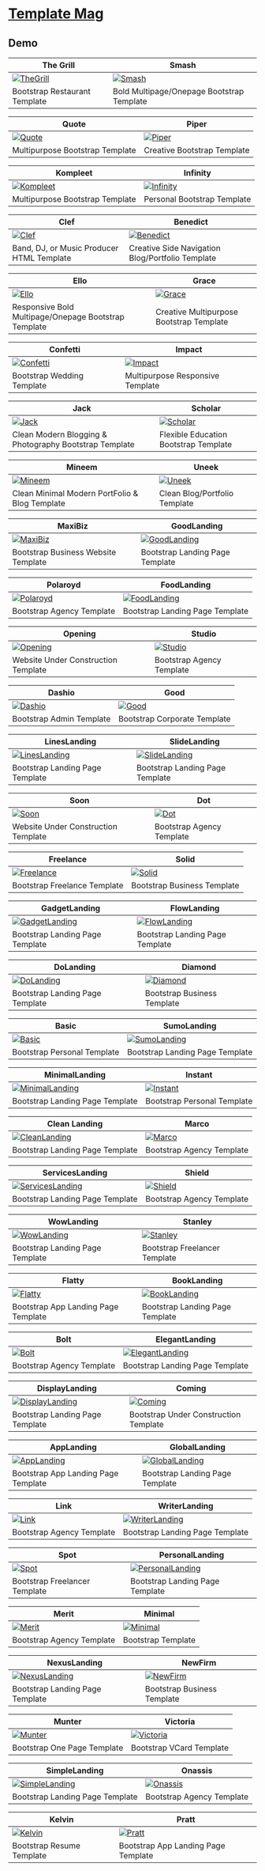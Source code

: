 # [Template Mag](https://templatemag.com/)

## Demo

The Grill | Smash
--- | ---
[![TheGrill](https://raw.githubusercontent.com/World-of-Templates/TemplateMag-Free-Templates/main/zSupportImages/TheGrill.png)](https://template.bikinwebskuy.com/TM/TheGrill) | [![Smash](https://raw.githubusercontent.com/World-of-Templates/TemplateMag-Free-Templates/main/zSupportImages/Smash.png)](https://template.bikinwebskuy.com/TM/Smash)
Bootstrap Restaurant Template | Bold Multipage/Onepage Bootstrap Template

Quote | Piper
--- | ---
[![Quote](https://raw.githubusercontent.com/World-of-Templates/TemplateMag-Free-Templates/main/zSupportImages/Quote.png)](https://template.bikinwebskuy.com/TM/Quote) | [![Piper](https://raw.githubusercontent.com/World-of-Templates/TemplateMag-Free-Templates/main/zSupportImages/Piper.png)](https://template.bikinwebskuy.com/TM/Piper)
Multipurpose Bootstrap Template | Creative Bootstrap Template

Kompleet | Infinity
--- | ---
[![Kompleet](https://raw.githubusercontent.com/World-of-Templates/TemplateMag-Free-Templates/main/zSupportImages/Kompleet.png)](https://template.bikinwebskuy.com/TM/Kompleet) | [![Infinity](https://raw.githubusercontent.com/World-of-Templates/TemplateMag-Free-Templates/main/zSupportImages/Infinity.png)](https://template.bikinwebskuy.com/TM/Infinity)
Multipurpose Bootstrap Template | Personal Bootstrap Template

Clef | Benedict
--- | ---
[![Clef](https://raw.githubusercontent.com/World-of-Templates/TemplateMag-Free-Templates/main/zSupportImages/Clef.png)](https://template.bikinwebskuy.com/TM/Clef) | [![Benedict](https://raw.githubusercontent.com/World-of-Templates/TemplateMag-Free-Templates/main/zSupportImages/Benedict.png)](https://template.bikinwebskuy.com/TM/Benedict)
Band, DJ, or Music Producer HTML Template | Creative Side Navigation Blog/Portfolio Template

Ello | Grace
--- | ---
[![Ello](https://raw.githubusercontent.com/World-of-Templates/TemplateMag-Free-Templates/main/zSupportImages/Ello.png)](https://template.bikinwebskuy.com/TM/Ello) | [![Grace](https://raw.githubusercontent.com/World-of-Templates/TemplateMag-Free-Templates/main/zSupportImages/Grace.png)](https://template.bikinwebskuy.com/TM/Grace)
Responsive Bold Multipage/Onepage Bootstrap Template | Creative Multipurpose Bootstrap Template

Confetti | Impact
--- | ---
[![Confetti](https://raw.githubusercontent.com/World-of-Templates/TemplateMag-Free-Templates/main/zSupportImages/Confetti.png)](https://template.bikinwebskuy.com/TM/Confetti) | [![Impact](https://raw.githubusercontent.com/World-of-Templates/TemplateMag-Free-Templates/main/zSupportImages/Impact.png)](https://template.bikinwebskuy.com/TM/Impact)
Bootstrap Wedding Template | Multipurpose Responsive Template

Jack | Scholar
--- | ---
[![Jack](https://raw.githubusercontent.com/World-of-Templates/TemplateMag-Free-Templates/main/zSupportImages/Jack.png)](https://template.bikinwebskuy.com/TM/Jack) | [![Scholar](https://raw.githubusercontent.com/World-of-Templates/TemplateMag-Free-Templates/main/zSupportImages/Scholar.png)](https://template.bikinwebskuy.com/TM/Scholar)
Clean Modern Blogging & Photography Bootstrap Template | Flexible Education Bootstrap Template

Mineem | Uneek
--- | ---
[![Mineem](https://raw.githubusercontent.com/World-of-Templates/TemplateMag-Free-Templates/main/zSupportImages/Mineem.png)](https://template.bikinwebskuy.com/TM/Mineem) | [![Uneek](https://raw.githubusercontent.com/World-of-Templates/TemplateMag-Free-Templates/main/zSupportImages/Uneek.png)](https://template.bikinwebskuy.com/TM/Uneek)
Clean Minimal Modern PortFolio & Blog Template | Clean Blog/Portfolio Template

MaxiBiz | GoodLanding
--- | ---
[![MaxiBiz](https://raw.githubusercontent.com/World-of-Templates/TemplateMag-Free-Templates/main/zSupportImages/MaxiBiz.png)](https://template.bikinwebskuy.com/TM/MaxiBiz) | [![GoodLanding](https://raw.githubusercontent.com/World-of-Templates/TemplateMag-Free-Templates/main/zSupportImages/GoodLanding.png)](https://template.bikinwebskuy.com/TM/GoodLanding)
Bootstrap Business Website Template | Bootstrap Landing Page Template

Polaroyd | FoodLanding
--- | ---
[![Polaroyd](https://raw.githubusercontent.com/World-of-Templates/TemplateMag-Free-Templates/main/zSupportImages/Polaroyd.png)](https://template.bikinwebskuy.com/TM/Polaroyd) | [![FoodLanding](https://raw.githubusercontent.com/World-of-Templates/TemplateMag-Free-Templates/main/zSupportImages/FoodLanding.png)](https://template.bikinwebskuy.com/TM/FoodLanding)
Bootstrap Agency Template | Bootstrap Landing Page Template

Opening | Studio
--- | ---
[![Opening](https://raw.githubusercontent.com/World-of-Templates/TemplateMag-Free-Templates/main/zSupportImages/Opening.png)](https://template.bikinwebskuy.com/TM/Opening) | [![Studio](https://raw.githubusercontent.com/World-of-Templates/TemplateMag-Free-Templates/main/zSupportImages/Studio.png)](https://template.bikinwebskuy.com/TM/Studio)
Website Under Construction Template | Bootstrap Agency Template

Dashio | Good
--- | ---
[![Dashio](https://raw.githubusercontent.com/World-of-Templates/TemplateMag-Free-Templates/main/zSupportImages/Dashio.png)](https://template.bikinwebskuy.com/TM/Dashio) | [![Good](https://raw.githubusercontent.com/World-of-Templates/TemplateMag-Free-Templates/main/zSupportImages/Good.png)](https://template.bikinwebskuy.com/TM/Good)
Bootstrap Admin Template | Bootstrap Corporate Template

LinesLanding | SlideLanding
--- | ---
[![LinesLanding](https://raw.githubusercontent.com/World-of-Templates/TemplateMag-Free-Templates/main/zSupportImages/LinesLanding.png)](https://template.bikinwebskuy.com/TM/LinesLanding) | [![SlideLanding](https://raw.githubusercontent.com/World-of-Templates/TemplateMag-Free-Templates/main/zSupportImages/SlideLanding.png)](https://template.bikinwebskuy.com/TM/SlideLanding)
Bootstrap Landing Page Template | Bootstrap Landing Page Template

Soon | Dot
--- | ---
[![Soon](https://raw.githubusercontent.com/World-of-Templates/TemplateMag-Free-Templates/main/zSupportImages/Soon.png)](https://template.bikinwebskuy.com/TM/Soon) | [![Dot](https://raw.githubusercontent.com/World-of-Templates/TemplateMag-Free-Templates/main/zSupportImages/Dot.png)](https://template.bikinwebskuy.com/TM/Dot)
Website Under Construction Template | Bootstrap Agency Template

Freelance | Solid
--- | ---
[![Freelance](https://raw.githubusercontent.com/World-of-Templates/TemplateMag-Free-Templates/main/zSupportImages/Freelance.png)](https://template.bikinwebskuy.com/TM/Freelance) | [![Solid](https://raw.githubusercontent.com/World-of-Templates/TemplateMag-Free-Templates/main/zSupportImages/Solid.png)](https://template.bikinwebskuy.com/TM/Solid)
Bootstrap Freelance Template | Bootstrap Business Template

GadgetLanding | FlowLanding
--- | ---
[![GadgetLanding](https://raw.githubusercontent.com/World-of-Templates/TemplateMag-Free-Templates/main/zSupportImages/GadgetLanding.png)](https://template.bikinwebskuy.com/TM/GadgetLanding) | [![FlowLanding](https://raw.githubusercontent.com/World-of-Templates/TemplateMag-Free-Templates/main/zSupportImages/FlowLanding.png)](https://template.bikinwebskuy.com/TM/FlowLanding)
Bootstrap Landing Page Template | Bootstrap Landing Page Template

DoLanding | Diamond
--- | ---
[![DoLanding](https://raw.githubusercontent.com/World-of-Templates/TemplateMag-Free-Templates/main/zSupportImages/DoLanding.png)](https://template.bikinwebskuy.com/TM/DoLanding) | [![Diamond](https://raw.githubusercontent.com/World-of-Templates/TemplateMag-Free-Templates/main/zSupportImages/Diamond.png)](https://template.bikinwebskuy.com/TM/Diamond)
Bootstrap Landing Page Template | Bootstrap Business Template

Basic | SumoLanding
--- | ---
[![Basic](https://raw.githubusercontent.com/World-of-Templates/TemplateMag-Free-Templates/main/zSupportImages/Basic.png)](https://template.bikinwebskuy.com/TM/Basic) | [![SumoLanding](https://raw.githubusercontent.com/World-of-Templates/TemplateMag-Free-Templates/main/zSupportImages/SumoLanding.png)](https://template.bikinwebskuy.com/TM/SumoLanding)
Bootstrap Personal Template | Bootstrap Landing Page Template

MinimalLanding | Instant
--- | ---
[![MinimalLanding](https://raw.githubusercontent.com/World-of-Templates/TemplateMag-Free-Templates/main/zSupportImages/MinimalLanding.png)](https://template.bikinwebskuy.com/TM/MinimalLanding) | [![Instant](https://raw.githubusercontent.com/World-of-Templates/TemplateMag-Free-Templates/main/zSupportImages/Instant.png)](https://template.bikinwebskuy.com/TM/Instant)
Bootstrap Landing Page Template | Bootstrap Personal Template

Clean Landing | Marco
--- | ---
[![CleanLanding](https://raw.githubusercontent.com/World-of-Templates/TemplateMag-Free-Templates/main/zSupportImages/CleanLanding.png)](https://template.bikinwebskuy.com/TM/CleanLanding) | [![Marco](https://raw.githubusercontent.com/World-of-Templates/TemplateMag-Free-Templates/main/zSupportImages/Marco.png)](https://template.bikinwebskuy.com/TM/Marco)
Bootstrap Landing Page Template | Bootstrap Agency Template

ServicesLanding | Shield
--- | ---
[![ServicesLanding](https://raw.githubusercontent.com/World-of-Templates/TemplateMag-Free-Templates/main/zSupportImages/ServicesLanding.png)](https://template.bikinwebskuy.com/TM/ServicesLanding) | [![Shield](https://raw.githubusercontent.com/World-of-Templates/TemplateMag-Free-Templates/main/zSupportImages/Shield.png)](https://template.bikinwebskuy.com/TM/Shield)
Bootstrap Landing Page Template | Bootstrap Agency Template

WowLanding | Stanley
--- | ---
[![WowLanding](https://raw.githubusercontent.com/World-of-Templates/TemplateMag-Free-Templates/main/zSupportImages/WowLanding.png)](https://template.bikinwebskuy.com/TM/WowLanding) | [![Stanley](https://raw.githubusercontent.com/World-of-Templates/TemplateMag-Free-Templates/main/zSupportImages/Stanley.png)](https://template.bikinwebskuy.com/TM/Stanley)
Bootstrap Landing Page Template | Bootstrap Freelancer Template

Flatty | BookLanding
--- | ---
[![Flatty](https://raw.githubusercontent.com/World-of-Templates/TemplateMag-Free-Templates/main/zSupportImages/Flatty.png)](https://template.bikinwebskuy.com/TM/Flatty) | [![BookLanding](https://raw.githubusercontent.com/World-of-Templates/TemplateMag-Free-Templates/main/zSupportImages/BookLanding.png)](https://template.bikinwebskuy.com/TM/BookLanding)
Bootstrap App Landing Page Template | Bootstrap Landing Page Template

Bolt | ElegantLanding
--- | ---
[![Bolt](https://raw.githubusercontent.com/World-of-Templates/TemplateMag-Free-Templates/main/zSupportImages/Bolt.png)](https://template.bikinwebskuy.com/TM/Bolt) | [![ElegantLanding](https://raw.githubusercontent.com/World-of-Templates/TemplateMag-Free-Templates/main/zSupportImages/ElegantLanding.png)](https://template.bikinwebskuy.com/TM/ElegantLanding)
Bootstrap Agency Template | Bootstrap Landing Page Template

DisplayLanding | Coming
--- | ---
[![DisplayLanding](https://raw.githubusercontent.com/World-of-Templates/TemplateMag-Free-Templates/main/zSupportImages/DisplayLanding.png)](https://template.bikinwebskuy.com/TM/DisplayLanding) | [![Coming](https://raw.githubusercontent.com/World-of-Templates/TemplateMag-Free-Templates/main/zSupportImages/Coming.png)](https://template.bikinwebskuy.com/TM/Coming)
Bootstrap Landing Page Template | Bootstrap Under Construction Template

AppLanding | GlobalLanding
--- | ---
[![AppLanding](https://raw.githubusercontent.com/World-of-Templates/TemplateMag-Free-Templates/main/zSupportImages/AppLanding.png)](https://template.bikinwebskuy.com/TM/AppLanding) | [![GlobalLanding](https://raw.githubusercontent.com/World-of-Templates/TemplateMag-Free-Templates/main/zSupportImages/GlobalLanding.png)](https://template.bikinwebskuy.com/TM/GlobalLanding)
Bootstrap App Landing Page Template | Bootstrap Landing Page Template

Link | WriterLanding
--- | ---
[![Link](https://raw.githubusercontent.com/World-of-Templates/TemplateMag-Free-Templates/main/zSupportImages/Link.png)](https://template.bikinwebskuy.com/TM/Link) | [![WriterLanding](https://raw.githubusercontent.com/World-of-Templates/TemplateMag-Free-Templates/main/zSupportImages/WriterLanding.png)](https://template.bikinwebskuy.com/TM/WriterLanding)
Bootstrap Agency Template | Bootstrap Landing Page Template

Spot | PersonalLanding
--- | ---
[![Spot](https://raw.githubusercontent.com/World-of-Templates/TemplateMag-Free-Templates/main/zSupportImages/Spot.png)](https://template.bikinwebskuy.com/TM/Spot) | [![PersonalLanding](https://raw.githubusercontent.com/World-of-Templates/TemplateMag-Free-Templates/main/zSupportImages/PersonalLanding.png)](https://template.bikinwebskuy.com/TM/PersonalLanding)
Bootstrap Freelancer Template | Bootstrap Landing Page Template

Merit | Minimal
--- | ---
[![Merit](https://raw.githubusercontent.com/World-of-Templates/TemplateMag-Free-Templates/main/zSupportImages/Merit.png)](https://template.bikinwebskuy.com/TM/Merit) | [![Minimal](https://raw.githubusercontent.com/World-of-Templates/TemplateMag-Free-Templates/main/zSupportImages/Minimal.png)](https://template.bikinwebskuy.com/TM/Minimal)
Bootstrap Agency Template | Bootstrap Template

NexusLanding | NewFirm
--- | ---
[![NexusLanding](https://raw.githubusercontent.com/World-of-Templates/TemplateMag-Free-Templates/main/zSupportImages/NexusLanding.png)](https://template.bikinwebskuy.com/TM/NexusLanding) | [![NewFirm](https://raw.githubusercontent.com/World-of-Templates/TemplateMag-Free-Templates/main/zSupportImages/NewFirm.png)](https://template.bikinwebskuy.com/TM/NewFirm)
Bootstrap Landing Page Template | Bootstrap Business Template

Munter | Victoria
--- | ---
[![Munter](https://raw.githubusercontent.com/World-of-Templates/TemplateMag-Free-Templates/main/zSupportImages/Munter.png)](https://template.bikinwebskuy.com/TM/Munter) | [![Victoria](https://raw.githubusercontent.com/World-of-Templates/TemplateMag-Free-Templates/main/zSupportImages/Victoria.png)](https://template.bikinwebskuy.com/TM/Victoria)
Bootstrap One Page Template | Bootstrap VCard Template

SimpleLanding | Onassis
--- | ---
[![SimpleLanding](https://raw.githubusercontent.com/World-of-Templates/TemplateMag-Free-Templates/main/zSupportImages/SimpleLanding.png)](https://template.bikinwebskuy.com/TM/SimpleLanding) | [![Onassis](https://raw.githubusercontent.com/World-of-Templates/TemplateMag-Free-Templates/main/zSupportImages/Onassis.png)](https://template.bikinwebskuy.com/TM/Onassis)
Bootstrap Landing Page Template | Bootstrap Agency Template

Kelvin | Pratt
--- | ---
[![Kelvin](https://raw.githubusercontent.com/World-of-Templates/TemplateMag-Free-Templates/main/zSupportImages/Kelvin.png)](https://template.bikinwebskuy.com/TM/Kelvin) | [![Pratt](https://raw.githubusercontent.com/World-of-Templates/TemplateMag-Free-Templates/main/zSupportImages/Pratt.png)](https://template.bikinwebskuy.com/TM/Pratt)
Bootstrap Resume Template | Bootstrap App Landing Page Template